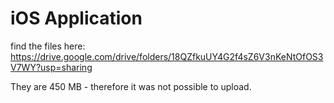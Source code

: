 # iOS Application

find the files here:
https://drive.google.com/drive/folders/18QZfkuUY4G2f4sZ6V3nKeNtOfOS3V7WY?usp=sharing

They are 450 MB - therefore it was not possible to upload.

